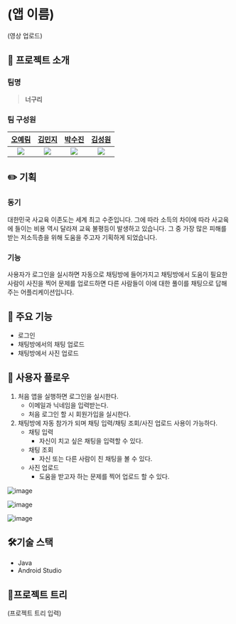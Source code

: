 # (앱 이름)
(영상 업로드)

## 🦝 프로젝트 소개
### 팀명
> **너구리**
### 팀 구성원
[오예림](https://github.com/yerim0227)|[김민지](https://github.com/jadeinp0nd)|[박수진](https://github.com/Sujin-Park03)|[김성원](https://github.com/seongwon02)
|:---:|:---:|:---:|:---:|
<img src="https://github.com/yerim0227.png">|<img src="https://github.com/jadeinp0nd.png">|<img src="https://github.com/Sujin-Park03.png">|<img src="https://github.com/seongwon02.png">

## ✏️ 기획

### 동기
대한민국 사교육 이존도는 세계 최고 수준입니다. 그에 따라 소득의 차이에 따라 사교육에 들이는 비용 역시 달라져 교육 불평등이 발생하고 있습니다. 그 중 가장 많은 피해를 받는 저소득층을 위해 도움을 주고자 기획하게 되었습니다.

### 기능
사용자가 로그인을 실시하면 자동으로 채팅방에 들어가지고 채팅방에서 도움이 필요한 사람이 사진을 찍어 문제를 업로드하면 다른 사람들이 이에 대한 풀이를 채팅으로 답해주는 어플리케이션입니다.

## 📘 주요 기능
- 로그인
- 채팅방에서의 채팅 업로드
- 채팅방에서 사진 업로드

## 📱 사용자 플로우
1. 처음 앱을 실행하면 로그인을 실시한다.
   - 이메일과 닉네임을 입력받는다.
   - 처음 로그인 할 시 회원가입을 실시한다.
2. 채팅방에 자동 참가가 되며 채팅 입력/채팅 조회/사진 업로드 사용이 가능하다.
   - 채팅 입력
      - 자신이 치고 싶은 채팅을 입력할 수 있다.
   - 채팅 조회
      - 자신 또는 다른 사람이 친 채팅을 볼 수 있다.
   - 사진 업로드
      - 도움을 받고자 하는 문제를 찍어 업로드 할 수 있다.


![image](https://github.com/yerim0227/neogul/assets/91422659/349e3635-9b0f-4d5f-8cbd-5d49e3a8fff0)

![image](https://github.com/yerim0227/neogul/assets/91422659/df9c63cb-6bbc-4f1e-a7e2-eaf864a1050d)

![image](https://github.com/yerim0227/neogul/assets/91422659/35094a5d-44a9-4e12-9be9-5ee972d01f77)
## 🛠️기술 스택
- Java
- Android Studio

## 🌳프로젝트 트리
(프로젝트 트리 입력)
 
